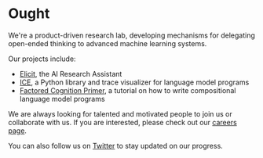 # Ought

We're a product-driven research lab, developing mechanisms for delegating open-ended thinking to advanced machine learning systems.

Our projects include:

- [Elicit](https://elicit.org/), the AI Research Assistant
- [ICE](https://github.com/oughtinc/ice), a Python library and trace visualizer for language model programs
- [Factored Cognition Primer](https://primer.ought.org/), a tutorial on how to write compositional language model programs

We are always looking for talented and motivated people to join us or collaborate with us.  If you are interested, please check out our [careers page](https://ought.org/careers). 

You can also follow us on [Twitter](https://twitter.com/oughtinc) to stay updated on our progress.
